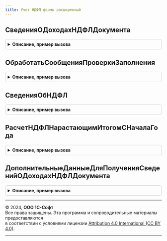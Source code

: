 ```yaml
---
title: Учет НДФЛ формы расширенный
---
```



## СведенияОДоходахНДФЛДокумента
<details style="margin: 1em 0; padding: 0.5em; border: 1px solid #ccc; border-radius: 6px;">

<summary style="font-weight: bold; cursor: pointer;">Описание, пример вызова</summary>

```bsl

Функция СведенияОДоходахНДФЛДокумента(ДокументОбъект, ТаблицыНачислений, ДополнительныеСведения, СписокФизическихЛиц = Неопределено, ПараметрыЗапроса = Неопределено, УсловияЗапроса = Неопределено, АдресТаблицыРаспределенияПоТерриториямУсловиямТруда = Неопределено) Экспорт
```

Пример вызова
```bsl
Результат = УчетНДФЛФормыРасширенный.СведенияОДоходахНДФЛДокумента(ДокументОбъект, ТаблицыНачислений, ДополнительныеСведения, СписокФизическихЛиц, ПараметрыЗапроса, УсловияЗапроса, АдресТаблицыРаспределенияПоТерриториямУсловиямТруда);
```
</details>

## ОбработатьСообщенияПроверкиЗаполнения
<details style="margin: 1em 0; padding: 0.5em; border: 1px solid #ccc; border-radius: 6px;">

<summary style="font-weight: bold; cursor: pointer;">Описание, пример вызова</summary>

```bsl

Процедура ОбработатьСообщенияПроверкиЗаполнения(Форма, ОписаниеТаблицы) Экспорт
```

Пример вызова
```bsl
УчетНДФЛФормыРасширенный.ОбработатьСообщенияПроверкиЗаполнения(Форма, ОписаниеТаблицы) 
```
</details>

## СведенияОбНДФЛ
<details style="margin: 1em 0; padding: 0.5em; border: 1px solid #ccc; border-radius: 6px;">

<summary style="font-weight: bold; cursor: pointer;">Описание, пример вызова</summary>

```bsl

Функция СведенияОбНДФЛ(Форма, ФизическоеЛицо = Неопределено, ПутьКДаннымАдресРаспределенияРезультатовВХранилище = Неопределено) Экспорт
```

Пример вызова
```bsl
Результат = УчетНДФЛФормыРасширенный.СведенияОбНДФЛ(Форма, ФизическоеЛицо, ПутьКДаннымАдресРаспределенияРезультатовВХранилище);
```
</details>

## РасчетНДФЛНарастающимИтогомСНачалаГода
<details style="margin: 1em 0; padding: 0.5em; border: 1px solid #ccc; border-radius: 6px;">

<summary style="font-weight: bold; cursor: pointer;">Описание, пример вызова</summary>

```bsl

Функция РасчетНДФЛНарастающимИтогомСНачалаГода(ОбъектКодомДоходаНДФЛ) Экспорт
```

Пример вызова
```bsl
Результат = УчетНДФЛФормыРасширенный.РасчетНДФЛНарастающимИтогомСНачалаГода(ОбъектКодомДоходаНДФЛ) 
```
</details>

## ДополнительныеДанныеДляПолученияСведенийОДоходахНДФЛДокумента
<details style="margin: 1em 0; padding: 0.5em; border: 1px solid #ccc; border-radius: 6px;">

<summary style="font-weight: bold; cursor: pointer;">Описание, пример вызова</summary>

```bsl

Функция ДополнительныеДанныеДляПолученияСведенийОДоходахНДФЛДокумента() Экспорт
```

Пример вызова
```bsl
Результат = УчетНДФЛФормыРасширенный.ДополнительныеДанныеДляПолученияСведенийОДоходахНДФЛДокумента() 
```
</details>

---

© 2024, **ООО 1С-Софт**  
Все права защищены. Эта программа и сопроводительные материалы предоставляются  
в соответствии с условиями лицензии [Attribution 4.0 International (CC BY 4.0)](https://creativecommons.org/licenses/by/4.0/legalcode).

---
